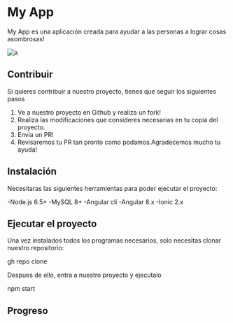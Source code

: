 # My App

My App es una aplicación creada para ayudar a las personas a lograr cosas asombrosas!

![a](https://preview.redd.it/sk9nb6lgccq31.gif?format=png8&s=4314adede1e763a54cb4b435e3d246da0460d3ae)

## Contribuir

Si quieres contribuir a nuestro proyecto, tienes que seguir los siguientes pasos
1. Ve a nuestro proyecto en Github y realiza un fork!
2. Realiza las modificaciones que consideres necesarias en tu copia del proyecto.
3. Envia un PR!
4. Revisaremos tu PR tan pronto como podamos.Agradecemos mucho tu ayuda!

## Instalación

Necesitaras las siguientes herramientas para poder ejecutar el proyecto:

-Node.js 6.5+
-MySQL 8+
-Angular cli
-Angular 8.x
-Ionic 2.x

## Ejecutar el proyecto
Una vez instalados todos los programas necesarios, solo necesitas clonar nuestro repositorio:

  gh repo clone <repo>

Despues de ello, entra a nuestro proyecto y ejecutalo
  
  npm start
## Progreso
  
